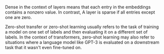 Dense in the context of layers means that each entry in the embeddings contains a nonzero value. In contrast, A layer is sparse if all entries except one are zero.

Zero-shot transfer or zero-shot learning usually refers to the task of training a model on one set of labels and then evaluating it on a different set of labels. In the context of transformers, zero-shot learning may also refer to situations where a language model like GPT-3 is evaluated on a downstream task that it wasn't even fine-tuned on.